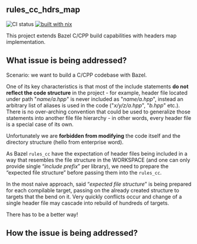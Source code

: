 rules_cc_hdrs_map
---
![CI status](https://github.com/AleksanderGondek/rules_cc_hdrs_map/actions/workflows/ci.yaml/badge.svg) [![built with nix](https://builtwithnix.org/badge.svg)](https://builtwithnix.org)

This project extends Bazel C/CPP build capabilities with headers map implementation. 

## What issue is being addressed?

Scenario: we want to build a C/CPP codebase with Bazel. 

One of its key characteristics is that most of the include statements __do not reflect the code structure__ in the project - for example, header file located under path "_name/a.hpp_" is never included as "_name/a.hpp_", instead an arbitrary list of aliases is used in the code ("_x/y/z/a.hpp_", "_b.hpp_" etc.).  There is no over-arching convention that could be used to generalize those statements into another file file hierarchy - in other words, every header file is a special case of its own.

Unfortunately we are __forbidden from modifying__ the code itself and the directory structure (hello from enterprise word). 

As Bazel `rules_cc` have the expectation of header files being included in a way that resembles the file structure in the WORKSPACE (and one can only provide single “_include prefix_” per library), we need to prepare the “expected file structure” before passing them into the `rules_cc`.

In the most naive approach, said “_expected file structure_” is being prepared for each compilable target, passing on the already created structure to targets that the bend on it. Very quickly conflicts occur and change of a single header file may cascade into rebuild of hundreds of targets. 

There has to be a better way!

## How the issue is being addressed? 
